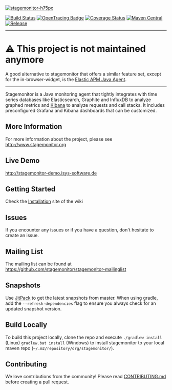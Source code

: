 [![stagemonitor-h75px](https://cloud.githubusercontent.com/assets/2163464/3024619/70ed9cd0-dffb-11e3-9251-083e62d97f0d.png)](http://www.stagemonitor.org)

[![Build Status](https://travis-ci.org/stagemonitor/stagemonitor.svg?branch=master)](https://travis-ci.org/stagemonitor/stagemonitor)
[![OpenTracing Badge](https://img.shields.io/badge/OpenTracing-enabled-blue.svg)](http://opentracing.io)
[![Coverage Status](https://coveralls.io/repos/stagemonitor/stagemonitor/badge.svg?branch=master&service=github)](https://coveralls.io/github/stagemonitor/stagemonitor?branch=master)
[![Maven Central](https://maven-badges.herokuapp.com/maven-central/org.stagemonitor/stagemonitor-web-servlet/badge.svg)](https://maven-badges.herokuapp.com/maven-central/org.stagemonitor/stagemonitor-web-servlet)
[![Release](https://jitpack.io/v/stagemonitor/stagemonitor.svg)](https://jitpack.io/#com.github.stagemonitor.stagemonitor/stagemonitor-web-servlet)

---

# ⚠️ This project is not maintained anymore

A good alternative to stagemonitor that offers a similar feature set, except for the in-browser-widget, is the [Elastic APM Java Agent](https://www.elastic.co/guide/en/apm/agent/java/current/intro.html).

---
Stagemonitor is a Java monitoring agent that tightly integrates with time series databases like Elasticsearch, Graphite and InfluxDB to analyze graphed metrics and [Kibana](http://www.elasticsearch.org/overview/kibana/) to analyze requests and call stacks. It includes preconfigured Grafana and Kibana dashboards that can be customized.

## More Information
For more information about the project, please see http://www.stagemonitor.org

## Live Demo
http://stagemonitor-demo.isys-software.de

## Getting Started
Check the [Installation](https://github.com/stagemonitor/stagemonitor/wiki/Installation) site of the wiki

## Issues
If you encounter any issues or if you have a question, don't hesitate to create an issue.

## Mailing List
The mailing list can be found at https://github.com/stagemonitor/stagemonitor-mailinglist

## Snapshots
Use [JitPack](https://jitpack.io/#com.github.stagemonitor.stagemonitor/stagemonitor-web-servlet/master-SNAPSHOT) to get the latest snapshots from master. When using gradle, add the `--refresh-dependencies` flag to ensure you always check for an updated snapshot version.

## Build Locally
To build this project locally, clone the repo and execute `./gradlew install` (Linux) `gradlew.bat install` (Windows) to install stagemonitor to your local maven repo (`~/.m2/repository/org/stagemonitor/`).

## Contributing
We love contributions from the community! Please read [CONTRIBUTING.md](CONTRIBUTING.md) before creating a pull request.
